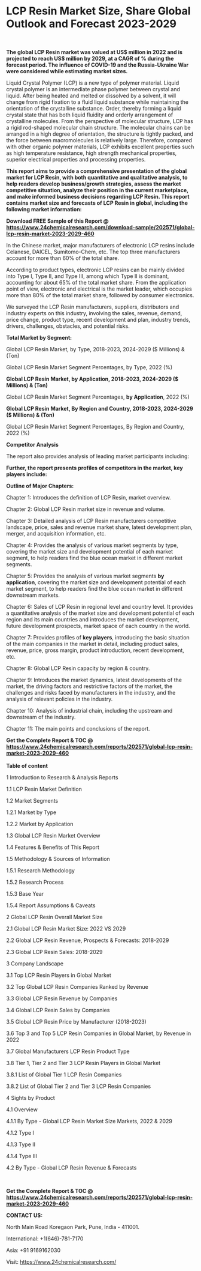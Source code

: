 <h1>LCP Resin Market Size, Share Global Outlook and Forecast 2023-2029</h1><br/><p><strong>The global LCP Resin market was valued at US$ million in 2022 and is projected to reach US$ million by 2029, at a <strong>CAGR</strong> of % during the forecast period. The influence of COVID-19 and the Russia-Ukraine War were considered while estimating market sizes.</strong></p><p>Liquid Crystal Polymer (LCP) is a new type of polymer material. Liquid crystal polymer is an intermediate phase polymer between crystal and liquid. After being heated and melted or dissolved by a solvent, it will change from rigid fixation to a fluid liquid substance while maintaining the orientation of the crystalline substance. Order, thereby forming a liquid crystal state that has both liquid fluidity and orderly arrangement of crystalline molecules. From the perspective of molecular structure, LCP has a rigid rod-shaped molecular chain structure. The molecular chains can be arranged in a high degree of orientation, the structure is tightly packed, and the force between macromolecules is relatively large. Therefore, compared with other organic polymer materials, LCP exhibits excellent properties such as high temperature resistance, high strength mechanical properties, superior electrical properties and processing properties.</p><p><strong>This report aims to provide a comprehensive presentation of the global market for LCP Resin, with both quantitative and qualitative analysis, to help readers develop business/growth strategies, assess the market competitive situation, analyze their position in the current marketplace, and make informed business decisions regarding LCP Resin. This report contains market size and forecasts of LCP Resin in global, including the following market information:</strong></p><div><b>Download FREE Sample of this Report @ <a href="https://www.24chemicalresearch.com/download-sample/202571/global-lcp-resin-market-2023-2029-460">https://www.24chemicalresearch.com/download-sample/202571/global-lcp-resin-market-2023-2029-460</a></b></div><p>In the Chinese market, major manufacturers of electronic LCP resins include Celanese, DAICEL, Sumitomo-Chem, etc. The top three manufacturers account for more than 60% of the total share.</p><p>According to product types, electronic LCP resins can be mainly divided into Type I, Type II, and Type III, among which Type II is dominant, accounting for about 65% of the total market share. From the application point of view, electronic and electrical is the market leader, which occupies more than 80% of the total market share, followed by consumer electronics.</p><p>We surveyed the LCP Resin manufacturers, suppliers, distributors and industry experts on this industry, involving the sales, revenue, demand, price change, product type, recent development and plan, industry trends, drivers, challenges, obstacles, and potential risks.</p><p><strong>Total Market by Segment:</strong></p><p>Global LCP Resin Market, by Type, 2018-2023, 2024-2029 ($ Millions) & (Ton)</p><p>Global LCP Resin Market Segment Percentages, by Type, 2022 (%)</p><p><strong>Global LCP Resin Market, <strong>by Application</strong>, 2018-2023, 2024-2029 ($ Millions) & (Ton)</strong></p><p>Global LCP Resin Market Segment Percentages, <strong>by Application</strong>, 2022 (%)</p><p><strong>Global LCP Resin Market, By Region and Country, 2018-2023, 2024-2029 ($ Millions) & (Ton)</strong></p><p>Global LCP Resin Market Segment Percentages, By Region and Country, 2022 (%)</p><p><strong>Competitor Analysis</strong></p><p>The report also provides analysis of leading market participants including:</p><p><strong>Further, the report presents profiles of competitors in the market, <strong>key players</strong> include:</strong></p><p><strong>Outline of Major Chapters:</strong></p><p>Chapter 1: Introduces the definition of LCP Resin, market overview.</p><p>Chapter 2: Global LCP Resin market size in revenue and volume.</p><p>Chapter 3: Detailed analysis of LCP Resin manufacturers competitive landscape, price, sales and revenue market share, latest development plan, merger, and acquisition information, etc.</p><p>Chapter 4: Provides the analysis of various market segments by type, covering the market size and development potential of each market segment, to help readers find the blue ocean market in different market segments.</p><p>Chapter 5: Provides the analysis of various market segments <strong>by application</strong>, covering the market size and development potential of each market segment, to help readers find the blue ocean market in different downstream markets.</p><p>Chapter 6: Sales of LCP Resin in regional level and country level. It provides a quantitative analysis of the market size and development potential of each region and its main countries and introduces the market development, future development prospects, market space of each country in the world.</p><p>Chapter 7: Provides profiles of <strong>key players</strong>, introducing the basic situation of the main companies in the market in detail, including product sales, revenue, price, gross margin, product introduction, recent development, etc.</p><p>Chapter 8: Global LCP Resin capacity by region & country.</p><p>Chapter 9: Introduces the market dynamics, latest developments of the market, the driving factors and restrictive factors of the market, the challenges and risks faced by manufacturers in the industry, and the analysis of relevant policies in the industry.</p><p>Chapter 10: Analysis of industrial chain, including the upstream and downstream of the industry.</p><p>Chapter 11: The main points and conclusions of the report.</p><div><b>Get the Complete Report & TOC @ <a href="https://www.24chemicalresearch.com/reports/202571/global-lcp-resin-market-2023-2029-460">https://www.24chemicalresearch.com/reports/202571/global-lcp-resin-market-2023-2029-460</a></b></div><br><b>Table of content</b><p>1 Introduction to Research & Analysis Reports<br />
 
  1.1 LCP Resin Market Definition<br />
 
  1.2 Market Segments<br />
 
  1.2.1 Market by Type<br />
 
  1.2.2 Market by Application<br />
 
  1.3 Global LCP Resin Market Overview<br />
 
  1.4 Features & Benefits of This Report<br />
 
  1.5 Methodology & Sources of Information<br />
 
  1.5.1 Research Methodology<br />
 
  1.5.2 Research Process<br />
 
  1.5.3 Base Year<br />
 
  1.5.4 Report Assumptions & Caveats<br />
 
 2 Global LCP Resin Overall Market Size<br />
 
  2.1 Global LCP Resin Market Size: 2022 VS 2029<br />
 
  2.2 Global LCP Resin Revenue, Prospects & Forecasts: 2018-2029<br />
 
  2.3 Global LCP Resin Sales: 2018-2029<br />
 
 3 Company Landscape<br />
 
  3.1 Top LCP Resin Players in Global Market<br />
 
  3.2 Top Global LCP Resin Companies Ranked by Revenue<br />
 
  3.3 Global LCP Resin Revenue by Companies<br />
 
  3.4 Global LCP Resin Sales by Companies<br />
 
  3.5 Global LCP Resin Price by Manufacturer (2018-2023)<br />
 
  3.6 Top 3 and Top 5 LCP Resin Companies in Global Market, by Revenue in 2022<br />
 
  3.7 Global Manufacturers LCP Resin Product Type<br />
 
  3.8 Tier 1, Tier 2 and Tier 3 LCP Resin Players in Global Market<br />
 
  3.8.1 List of Global Tier 1 LCP Resin Companies<br />
 
  3.8.2 List of Global Tier 2 and Tier 3 LCP Resin Companies<br />
 
 4 Sights by Product<br />
 
  4.1 Overview<br />
 
  4.1.1 By Type - Global LCP Resin Market Size Markets, 2022 & 2029<br />
 
  4.1.2 Type I<br />
 
  4.1.3 Type II<br />
 
  4.1.4 Type III<br />
 
  4.2 By Type - Global LCP Resin Revenue & Forecasts<br />
 
  <br><div><b>Get the Complete Report & TOC @ <a href="https://www.24chemicalresearch.com/reports/202571/global-lcp-resin-market-2023-2029-460">https://www.24chemicalresearch.com/reports/202571/global-lcp-resin-market-2023-2029-460</a></b></div></p>
 
 <b>CONTACT US:</b><br>
 
 North Main Road Koregaon Park, Pune, India - 411001.<br/>
 
 International: +1(646)-781-7170<br/>
 
 Asia: +91 9169162030<br/>
 
 Visit: <a href="https://www.24chemicalresearch.com/">https://www.24chemicalresearch.com/</a>
 
 <br>